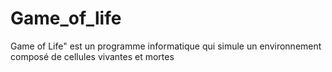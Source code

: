 # Game_of_life
Game of Life" est un programme informatique qui simule un environnement composé de cellules vivantes et mortes
